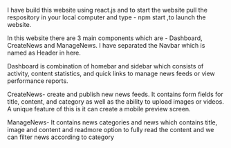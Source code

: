 I have build this website using react.js and to start the website pull the respository in your local computer and type -  npm start  ,to launch the website.

In this website there are 3 main components which are - Dashboard, CreateNews and ManageNews.
I have separated the Navbar which is named as Header in here.

Dashboard is combination of homebar and sidebar which consists of activity, content statistics, and quick links to manage news feeds or view performance reports.

CreateNews- create and publish new news feeds. It contains form fields for title, content, and category as well as the ability to upload images or videos. A unique feature of this is it can create a mobile preview screen.

ManageNews- It contains news categories and news which contains title, image and content and readmore option to fully read the content and we can filter news according to category
